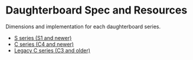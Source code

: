# Daughterboard Spec and Resources <!-- {docsify-ignore-all} -->

Dimensions and implementation for each daughterboard series.


* [S series (S1 and newer)](db-spec-s.md)
* [C series (C4 and newer)](db-spec-c.md)
* [Legacy C series (C3 and older)](db-spec-c-legacy.md)
